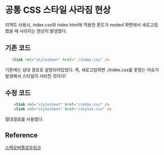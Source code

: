 # 공통 CSS 스타일 사라짐 현상

리액트 사용시, index.css와 index.html에  적용한 폰트가 nested 화면에서 새로고침 했을 때 사라지는 현상이 발생했다.
## 기존 코드

```html
   <link rel="stylesheet" href="./index.css" />
```
기존에는 상대 경로로 설정되어있었다. 즉, 새로고침하면 ./index.css를 못찾는 이슈가 발생해서 스타일이 사라진 것이다!

## 수정 코드

```html
    <link rel="stylesheet" href="/index.css" />
    <link rel="stylesheet" href="/styles.css" />
```
절대경로를 사용했다.


## Reference
[스택오버플로우링크](https://stackoverflow.com/questions/43763110/css-styles-disappear-after-refresh-in-react-app)

